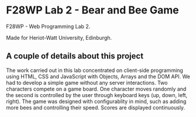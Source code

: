 # F28WP Lab 2 - Bear and Bee Game

F28WP - Web Programming Lab 2.

Made for Heriot-Watt University, Edinburgh.

## A couple of details about this project

The work carried out in this lab concentrated on client-side programming using HTML, CSS and JavaScript with Objects, Arrays and the DOM API. We had to develop a simple game without any server interactions. Two characters compete on a game board. One character moves randomly and the second is controlled by the user through keyboard keys (up, down, left, right). The game was designed with configurablity in mind, such as adding more bees and controlling their speed. Scores are displayed continuously.

